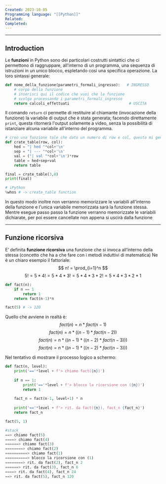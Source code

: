 ```yaml
---
Created: 2023-10-05
Programming language: "[[Python]]"
Related: 
Completed:
---
```

---

## Introduction
Le **funzioni** in Python sono dei particolari costrutti sintattici che ci permettono di raggruppare, all'interno di un programma, una sequenza di istruzioni in un unico blocco, espletando così una specifica operazione. La loro sintassi generale:

```python
def nome_della_funzione(parametri_formali_ingresso):   # INGRESSO
    # corpo della funzione
    # inserisci qui il codice che vuoi che la funzione 
    # svolga processando i parametri_formali_ingresso
    return calcoli_effettuati                           # USCITA
```

Il comando `return` ci permette di restituire al chiamante (invocazione della funzione) la variabile di output che è stata generata; facendo direttamente `print`, questa ritornerà l'output solamente a video, senza la possibilità di istanziare alcuna variabile all'interno del programma.

```python
# creo una funzione tale che dato un numero di row e col, questa mi genererà una tabella in MarkDown Syntax
def crate_table(row, col):
	hed = "| hed "*col+'\n'
	sep = "| --- "*col+'\n'
	val = ("| val "*col+'\n')*row
	table = hed+sep+val
	return table

final = crate_table(3,8)
print(final)

# iPython
%whos # -> create_table	function
```

In questo modo inoltre non verranno memorizzare le variabili all'interno della funzione e l'unica variabile memorizzata sarà la funzione stessa. Mentre esegue passo passo la funzione verranno memorizzate le variabili dichiarate, per poi essere cancellate non appena si uscirà dalla funzione

---
## Funzione ricorsiva
E’ definita **funzione ricorsiva** una funzione che si invoca all’interno della stessa (concetto che ha a che fare con i metodi induttivi di matematica)
Ne è un chiaro esempio il fattoriale:
$$
n! = \prod_{i=1}^n
$$
$$
5! = 5*4! = 5*4*3! = 5*4*3*2! = 5*4*3*2*1
$$
```python
def fact(n):
	if n == 1
		return 1
	return fact(n-1)*n

fact(5) # -> 120
```

Quello che avviene in realtà è:
$$
fact(n) = n * fact(n-1)
$$
$$
fact(n) = n * ((n-1)*fact(n-2))
$$
$$fact(n) = n * ((n-1)*((n-2)*fact(n-3)))$$
$$fact(n) = n * ((n-1)*((n-2)*fact(n-3)))$$

Nel tentativo di mostrare il processo logico a schermo:

```python
def fact(n, level):
    print('=='*level + f'> chiamo fact({n})')
    
    if n == 1:
        print('=='*level + f'> blocco la ricorsione con ({n})')
        return 1
    
    fact_n = fact(n-1, level+1) * n
    
    print('=='*level + f'> rit. da fact({n}), fact_n {fact_n}')
    return fact_n

fact(5, 1)

#stack
==> chiamo fact(5)
====> chiamo fact(4)
======> chiamo fact(3)
========> chiamo fact(2)
==========> chiamo fact(1)
==========> blocco la ricorsione con (1)
========> rit. da fact(2), fact_n 2
======> rit. da fact(3), fact_n 6
====> rit. da fact(4), fact_n 24
==> rit. da fact(5), fact_n 120
```
